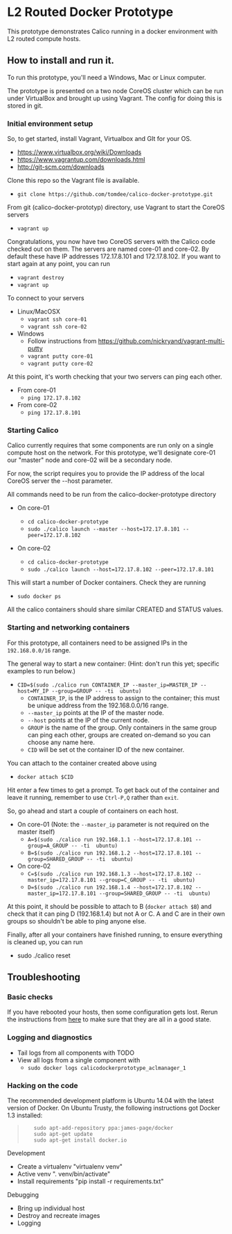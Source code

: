 # L2 Routed Docker Prototype

This prototype demonstrates Calico running in a docker environment
with L2 routed compute hosts.

## How to install and run it.

To run this prototype, you'll need a Windows, Mac or Linux computer.

The prototype is presented on a two node CoreOS cluster which can be run under VirtualBox and brought up using Vagrant. The config for doing this is stored in git.

### Initial environment setup
So, to get started, install Vagrant, Virtualbox and GIt for your OS.
* https://www.virtualbox.org/wiki/Downloads
* https://www.vagrantup.com/downloads.html
* http://git-scm.com/downloads

Clone this repo so the Vagrant file is available.
* `git clone https://github.com/tomdee/calico-docker-prototype.git`

From git (calico-docker-prototyp) directory, use Vagrant to start the CoreOS servers
* `vagrant up`

Congratulations, you now have two CoreOS servers with the Calico code checked out on them. The servers are named core-01 and core-02.  By default these have IP addresses 172.17.8.101 and 172.17.8.102. If you want to start again at any point, you can run

* `vagrant destroy`
* `vagrant up`

To connect to your servers
* Linux/MacOSX
   * `vagrant ssh core-01`
   * `vagrant ssh core-02`
* Windows
   * Follow instructions from https://github.com/nickryand/vagrant-multi-putty
   * `vagrant putty core-01`
   * `vagrant putty core-02`

At this point, it's worth checking that your two servers can ping each other.
* From core-01
   * `ping 172.17.8.102`
* From core-02
   * `ping 172.17.8.101`


<a id="setup"></a>
### Starting Calico
Calico currently requires that some components are run only on a single compute host on the network. For this prototype, we'll designate core-01 our "master" node and core-02 will be a secondary node.

For now, the script requires you to provide the IP address of the local CoreOS server the --host parameter.

All commands need to be run from the calico-docker-prototype directory

* On core-01
   * `cd calico-docker-prototype`
   * `sudo ./calico launch --master --host=172.17.8.101 --peer=172.17.8.102`

* On core-02
   * `cd calico-docker-prototype`
   * `sudo ./calico launch --host=172.17.8.102 --peer=172.17.8.101`

This will start a number of Docker containers. Check they are running
* `sudo docker ps`

All the calico containers should share similar CREATED and STATUS values.


### Starting and networking containers
For this prototype, all containers need to be assigned IPs in the `192.168.0.0/16` range.

The general way to start a new container:  (Hint: don't run this yet; specific examples to run below.)
* `CID=$(sudo ./calico run CONTAINER_IP --master_ip=MASTER_IP --host=MY_IP --group=GROUP -- -ti  ubuntu)`
    * `CONTAINER_IP`, is the IP address to assign to the container; this must be unique address from the 192.168.0.0/16 range.
    * `--master_ip` points at the IP of the master node.
    * `--host` points at the IP of the current node.
    * `GROUP` is the name of the group.  Only containers in the same group can ping each other, groups are created on-demand so you can choose any name here.
    * `CID` will be set ot the container ID of the new container. 

You can attach to the container created above using
* `docker attach $CID`

Hit enter a few times to get a prompt. To get back out of the container and leave it running, remember to use `Ctrl-P,Q` rather than `exit`.

So, go ahead and start a couple of containers on each host.
* On core-01 (Note: the `--master_ip` parameter is not required on the master itself)
   * `A=$(sudo ./calico run 192.168.1.1 --host=172.17.8.101 --group=A_GROUP -- -ti  ubuntu)`
   * `B=$(sudo ./calico run 192.168.1.2 --host=172.17.8.101 --group=SHARED_GROUP -- -ti  ubuntu)`
* On core-02
   * `C=$(sudo ./calico run 192.168.1.3 --host=172.17.8.102 --master_ip=172.17.8.101 --group=C_GROUP -- -ti  ubuntu)`
   * `D=$(sudo ./calico run 192.168.1.4 --host=172.17.8.102 --master_ip=172.17.8.101 --group=SHARED_GROUP -- -ti  ubuntu)`

At this point, it should be possible to attach to B (`docker attach $B`) and check that it can ping D (192.168.1.4) but not A or C. A and C are in their own groups so shouldn't be able to ping anyone else.


Finally, after all your containers have finished running, to ensure everything is cleaned up, you can run
* sudo ./calico reset

## Troubleshooting

### Basic checks
If you have rebooted your hosts, then some configuration gets lost. Rerun the instructions from [here](#restart)
to make sure that they are all in a good state.


### Logging and diagnostics
* Tail logs from all components with TODO
* View all logs from a single component with
  * `sudo docker logs calicodockerprototype_aclmanager_1`


### Hacking on the code
The recommended development platform is Ubuntu 14.04 with the latest version of Docker.
On Ubuntu Trusty, the following instructions got Docker 1.3
  installed:
>        sudo apt-add-repository ppa:james-page/docker
>        sudo apt-get update
>        sudo apt-get install docker.io


Development
- Create a virtualenv "virtualenv venv"
- Active venv ". venv/bin/activate"
- Install requirements "pip install -r requirements.txt"

Debugging
- Bring up individual host
- Destroy and recreate images
- Logging

